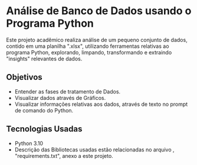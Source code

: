 # Análise de Banco de Dados usando o Programa Python

Este projeto acadêmico realiza análise de um pequeno conjunto de dados,
contido em uma planilha ".xlsx", utilizando ferramentas relativas ao programa Python,
explorando, limpando, transformando e extraindo "insights" relevantes de dados.

## Objetivos

- Entender as fases de tratamento de Dados.
- Visualizar dados através de Gráficos.
- Visualizar informações relativas aos dados, através de texto no prompt de comando do Python.

## Tecnologias Usadas

- Python 3.10
- Descrição das Bibliotecas usadas estão relacionadas no arquivo , "requirements.txt", anexo a este projeto.
